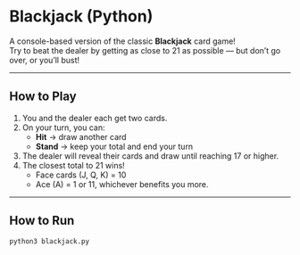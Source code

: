# Blackjack (Python)

A console-based version of the classic **Blackjack** card game!  
Try to beat the dealer by getting as close to 21 as possible — but don’t go over, or you’ll bust!

---

## How to Play
1. You and the dealer each get two cards.  
2. On your turn, you can:
   - **Hit** → draw another card  
   - **Stand** → keep your total and end your turn  
3. The dealer will reveal their cards and draw until reaching 17 or higher.  
4. The closest total to 21 wins!  
   - Face cards (J, Q, K) = 10  
   - Ace (A) = 1 or 11, whichever benefits you more.

---

## How to Run
```bash
python3 blackjack.py
